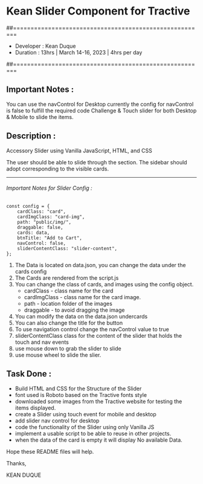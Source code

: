 # Kean Slider Component for Tractive
##=======================================================

-  Developer : Kean Duque
-  Duration : 13hrs | March 14-16, 2023 | 4hrs per day

##=======================================================

## Important Notes : 

You can use the navControl for Desktop currently the config for navControl is false to fulfill the required code Challenge & Touch slider for both Desktop & Mobile to slide the items.


## Description : 

Accessory Slider using Vanilla JavaScript, HTML, and CSS

The user should be able to slide through the section. The sidebar should adopt
corresponding to the visible cards.

------------------------------------------------------

###### Important Notes for Slider Config :
```
const config = {
	cardClass: "card",
	cardImgClass: "card-img",
	path: "public/img/",
	draggable: false,
	cards: data,
	btnTitle: "Add to Cart",
	navControl: false,
	sliderContentClass: "slider-content",
};
```

1. The Data is located on data.json, you can change the data under the cards config
2. The Cards are rendered from the script.js
3. You can change the class of cards, and images using the config object.
	- cardClass - class name for the card
	- cardImgClass - class name for the card image.
	- path - location folder of the images
	- draggable - to avoid dragging the image
4. You can modify the data on the data.json undercards
5. You can also change the title for the button
6. To use navigation control change the navControl value to true
7. sliderContentClass class for the content of the slider that holds the touch and nav events
8. use mouse down to grab the slider to slide
9. use mouse wheel to slide the slier.


## Task Done : 

- Build HTML and CSS for the Structure of the Slider
- font used is Roboto based on the Tractive fonts style
- downloaded some images from the Tractive website for testing the items displayed.
- create a Slider using touch event for mobile and desktop
- add slider nav control for desktop
- code the functionality of the Slider using only Vanilla JS
- implement a usable script to be able to reuse in other projects.
- when the data of the card is empty it will display No available Data.


Hope these README files will help.

Thanks,

KEAN DUQUE